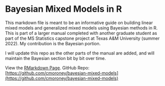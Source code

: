 # Bayesian Mixed Models in R
This markdown file is meant to be an informative guide on building linear mixed models and generalized mixed models using Bayesian methods in R. This is part of a larger manual completed with another graduate student as part of the MS Statistics capstone project at Texas A&M University (summer 2022). My contribution is the Bayesian portion.

I will update this repo as the other parts of the manual are added, and will maintain the Bayesian section bit by bit over time. 

View the [RMarkdown Page](https://cmoroney.github.io/bayesian-mixed-models/main.html).
GitHub Repo: [https://github.com/cmoroney/bayesian-mixed-models](https://github.com/cmoroney/bayesian-mixed-models)

